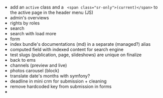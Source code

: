 

- add an `active` class and a ` <span class="sr-only">(current)</span>` to the active page in the header menu (JS)
- admin's overviews
- rights by roles
- search
- search with load more
- form
- index bundle's documentations (md) in a separate (managed?) alias 
- computed field with indexed content for search engine
- test slugs (publication, page, slideshows) are unique on finalize
- back to ems
- channels (preview and live)
- photos carousel (block)
- translate date's months with symfony?
- deadline in mini  crm for submission + cleaning
- remove hardcoded key from submission in forms
- 
